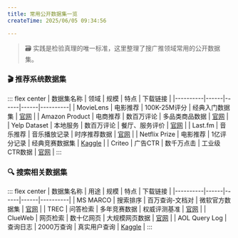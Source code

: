 ```yaml
---
title: 常用公开数据集一览
createTime: 2025/06/05 09:34:56

---
```


> 🗃️ 实践是检验真理的唯一标准，这里整理了搜广推领域常用的公开数据集。

### 🎬 推荐系统数据集

::: flex center
| 数据集名称 | 领域 | 规模 | 特点 | 下载链接 |
|----------|------|------|------|----------|
| MovieLens | 电影推荐 | 100K-25M评分 | 经典入门数据集 | [官网](https://grouplens.org/datasets/movielens/) |
| Amazon Product | 电商推荐 | 数百万评论 | 多品类商品数据 | [官网](https://nijianmo.github.io/amazon/index.html) |
| Yelp Dataset | 本地服务 | 数百万评论 | 餐厅、服务评价 | [官网](https://www.yelp.com/dataset) |
| Last.fm | 音乐推荐 | 音乐播放记录 | 时序推荐数据 | [官网](https://www.last.fm/api) |
| Netflix Prize | 电影推荐 | 1亿评分记录 | 经典竞赛数据集 | [Kaggle](https://www.kaggle.com/netflix-inc/netflix-prize-data) |
| Criteo | 广告CTR | 数千万点击 | 工业级CTR数据 | [官网](https://www.kaggle.com/datasets/mrkmakr/criteo-dataset?resource=download) |
:::

### 🔍 搜索相关数据集

::: flex center
| 数据集名称 | 用途 | 规模 | 特点 | 下载链接 |
|----------|------|------|------|----------|
| MS MARCO | 搜索排序 | 百万查询-文档对 | 微软官方数据集 | [官网](https://microsoft.github.io/msmarco/) |
| TREC | 问答检索 | 多年竞赛数据 | 权威评测基准 | [官网](https://trec.nist.gov/) |
| ClueWeb | 网页检索 | 数十亿网页 | 大规模网页数据 | [官网](https://lemurproject.org/clueweb12/) |
| AOL Query Log | 查询日志 | 2000万查询 | 真实用户查询 | [Kaggle](https://jeffhuang.com/search_query_logs/) |
:::

